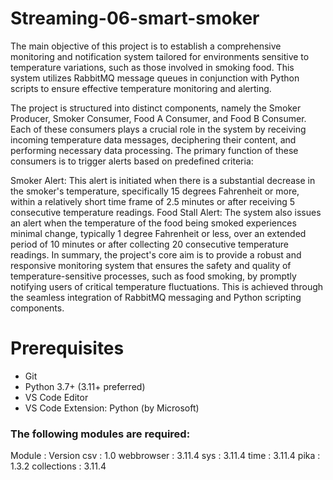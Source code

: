 # Streaming-06-smart-smoker
The main objective of this project is to establish a comprehensive monitoring and notification system tailored for environments sensitive to temperature variations, such as those involved in smoking food. This system utilizes RabbitMQ message queues in conjunction with Python scripts to ensure effective temperature monitoring and alerting.

The project is structured into distinct components, namely the Smoker Producer, Smoker Consumer, Food A Consumer, and Food B Consumer. Each of these consumers plays a crucial role in the system by receiving incoming temperature data messages, deciphering their content, and performing necessary data processing. The primary function of these consumers is to trigger alerts based on predefined criteria:

Smoker Alert: This alert is initiated when there is a substantial decrease in the smoker's temperature, specifically 15 degrees Fahrenheit or more, within a relatively short time frame of 2.5 minutes or after receiving 5 consecutive temperature readings.
Food Stall Alert: The system also issues an alert when the temperature of the food being smoked experiences minimal change, typically 1 degree Fahrenheit or less, over an extended period of 10 minutes or after collecting 20 consecutive temperature readings.
In summary, the project's core aim is to provide a robust and responsive monitoring system that ensures the safety and quality of temperature-sensitive processes, such as food smoking, by promptly notifying users of critical temperature fluctuations. This is achieved through the seamless integration of RabbitMQ messaging and Python scripting components.
# Prerequisites

- Git
- Python 3.7+ (3.11+ preferred)
- VS Code Editor
- VS Code Extension: Python (by Microsoft)





### The following modules are required:

Module	: Version
csv	: 1.0
webbrowser	: 3.11.4
sys :	3.11.4
time	: 3.11.4
pika	: 1.3.2
collections	: 3.11.4
